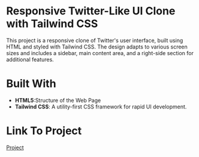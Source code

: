 # Responsive Twitter-Like UI Clone with Tailwind CSS

This project is a responsive clone of Twitter's user interface, built using HTML and styled with Tailwind CSS. The design adapts to various screen sizes and includes a sidebar, main content area, and a right-side section for additional features.

# Built With
<ul>
    <li><b>HTML5</b>:Structure of the Web Page</li>
    <li><b>Tailwind CSS</b>: A utility-first CSS framework for rapid UI development.</li>
</ul>

# Link To Project
<a href="#">Project</a>
